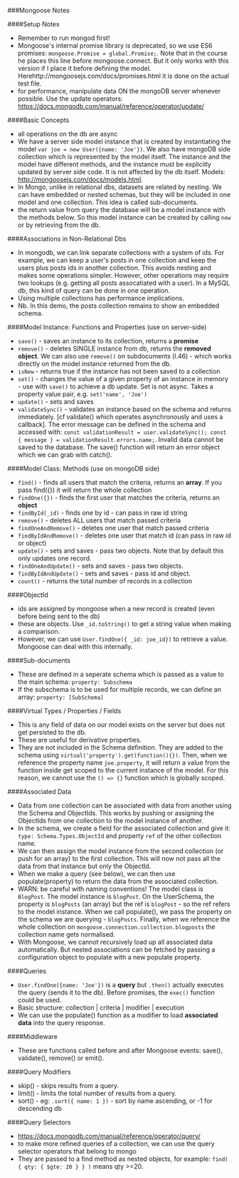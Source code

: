 ###Mongoose Notes 

####Setup Notes  
- Remember to run mongod first!
- Mongoose's internal promise library is deprecated, so we use ES6 promises: `mongoose.Promise = global.Promise;`. Note that in the course he places this line before mongoose.connect. But it only works with this version if I place it before defining the model. Herehttp://mongoosejs.com/docs/promises.html it is done on the actual test file. 
- for performance, manipulate data ON the mongoDB server whenever possible. Use the update operators: https://docs.mongodb.com/manual/reference/operator/update/ 

####Basic Concepts  
- all operations on the db are async 
- We have a server side model instance that is created by instantiating the model `var joe = new User({name: 'Joe'})`. We also have mongoDB side collection which is represented by the model itself. The instance and the model have different methods, and the instance must be explicitly updated by server side code. It is not affected by the db itself. Models: http://mongoosejs.com/docs/models.html. 
- In Mongo, unlike in relational dbs, datasets are related by nesting. We can have embedded or nested schemas, but they will be included in one model and one collection. This idea is called sub-documents.
- the return value from query the database will be a model instance with the methods below. So this model instance can be created by calling `new` or by retrieving from the db.  

####Associations in Non-Relational Dbs 
- In mongodb, we can link separate collections with a system of ids. For example, we can keep a user's posts in one collection and keep the users plus posts ids in another collection. This avoids nesting and makes some operations simpler. However, other operations may require two lookups (e.g. getting all posts assocatiated with a user). In a MySQL db, this kind of query can be done in one operation. 
- Using multiple collections has performance implications.  
- Nb. In this demo, the posts collection remains to show an embedded schema.  
 
####Model Instance: Functions and Properties (use on server-side)
- `save()` - saves an instance to its collection, returns a **promise**  
- `remove()` - deletes SINGLE instance from db, returns the **removed object**. We can also use `remove()` on subdocuments (l.46) - which works directly on the model instance returned from the db.   
- `isNew` - returns true if the instance has not been saved to a collection   
- `set()` - changes the value of a given property of an instance in memory - use with `save()` to achieve a db update. Set is not async. Takes a property value pair, e.g. `set('name', 'Joe')`
- `update()` - sets and saves
- `validateSync()` - validates an instance based on the schema and returns immediately. [cf validate() which operates asynchronously and uses a callback]. The error message can be defined in the schema and accessed with: `const validationResult = user.validateSync(); const { message } = validationResult.errors.name;`. Invalid data cannot be saved to the database. The save() function will return an error object which we can grab with catch(). 

####Model Class: Methods (use on mongoDB side)    
- `find()` - finds all users that match the criteria, returns an **array**. If you pass find({}) it will return the whole collection   
- `findOne({})` - finds the first user that matches the criteria, returns an **object**   
- `findById(_id)` - finds one by id - can pass in raw id string  
- `remove()` -  deletes ALL users that match passed criteria  
- `findOneAndRemove()` - deletes one user that match passed criteria  
- `findByIdAndRemove()` - deletes one user that match id (can pass in raw id or object)
- `update()` - sets and saves - pass two objects. Note that by default this only updates one record. 
- `findOneAndUpdate()` - sets and saves - pass two objects. 
- `findByIdAndUpdate()` - sets and saves - pass id and object. 
- `count()` - returns the total number of records in a collection  

####ObjectId 
- ids are assigned by mongoose when a new record is created (even before being sent to the db) 
- these are objects. Use `_id.toString()` to get a string value when making a comparison.  
- However, we can use `User.findOne({ _id: joe_id})` to retrieve a value. Mongoose can deal with this internally. 

####Sub-documents
- These are defined in a seperate schema which is passed as a value to the main schema: `property: Subschema`
- If the subschema is to be used for multiple records, we can define an array: `property: [SubSchema]`

####Virtual Types / Properties / Fields   
- This is any field of data on our model exists on the server but does not get persisted to the db.
- These are useful for derivative properties.  
- They are not included in the Schema definition. They are added to the schema using `virtual('property').get(function(){})`. Then, when we reference the property name `joe.property`, it will return a value from the function inside get scoped to the current instance of the model. For this reason, we cannot use the `() => {}` function which is globally scoped.  

####Associated Data  
- Data from one collection can be associated with data from another using the Schema and ObjectIds. This works by pushing or assigning the ObjectIds from one collection to the model instance of another.  
- In the schema, we create a field for the associated collection and give it: `type: Schema.Types.ObjectId` and property `ref` of the other collection name.  
- We can then assign the model instance from the second collection (or push for an array) to the first collection. This will now not pass all the data from that instance but only the ObjectId. 
- When we make a query (see below), we can then use populate(property) to return the data from the associated collection.  
- WARN: be careful with naming conventions! The model class is `BlogPost`. The model instance is `blogPost`. On the UserSchema, the property is `blogPosts` (an array) but the ref is `blogPost` - so the ref refers to the model instance. When we call populate(), we pass the property on the schema we are querying - `blogPosts`. Finally, when we reference the whole collection on `mongoose.connection.collection.blogposts` the collection name gets normalised. 
- With Mongoose, we cannot recursively load up all associated data automatically. But nested associations can be fetched by passing a configuration object to populate with a new populate property.  


####Queries
- `User.findOne({name: 'Joe'})` is a **query** but `.then()` actually executes the query (sends it to the db). Before promises, the `exec()` function could be used.  
- Basic structure: collection | criteria | modifier | execution 
- We can use the populate() function as a modifier to load **associated data** into the query response.  

####Middleware 
- These are functions called before and after Mongoose events: save(), validate(), remove() or emit(). 

####Query Modifiers  
- skip() - skips results from a query.
- limit() - limits the total number of results from a query.
- sort() - eg: `.sort({ name: 1 })` - sort by name ascending, or -1 for descending db

####Query Selectors 
- https://docs.mongodb.com/manual/reference/operator/query/
- to make more refined queries of a collection, we can use the query selector operators that belong to mongo
- They are passed to a find method as nested objects, for example: `find( { qty: { $gte: 20 } } )` means qty >=20. 

